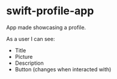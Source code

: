 # swift-profile-app
App made showcasing a profile.

 As a user I can see:
 
- Title
- Picture
- Description
- Button (changes when interacted with)
